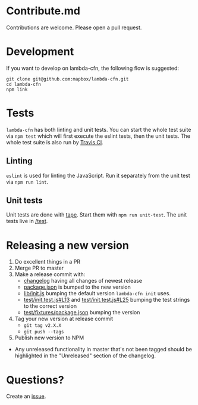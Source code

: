 # Contribute.md

Contributions are welcome. Please open a pull request.

# Development

If you want to develop on lambda-cfn, the following flow is suggested:

    git clone git@github.com:mapbox/lambda-cfn.git
    cd lambda-cfn
    npm link

# Tests

`lambda-cfn` has both linting and unit tests. You can start the whole test suite via `npm test` which will first execute the eslint tests, then the unit tests. The whole test suite is also run by [Travis CI](https://magnum.travis-ci.org/mapbox/lambda-cfn).

## Linting

`eslint` is used for linting the JavaScript. Run it separately from the unit test via `npm run lint`.

## Unit tests

Unit tests are done with [tape](https://www.npmjs.org/package/tape). Start them with `npm run unit-test`. The unit tests live in [/test](https://github.com/mapbox/lambda-cfn/tree/master/test).

# Releasing a new version

1. Do excellent things in a PR
1. Merge PR to master
1. Make a release commit with:
    - [changelog](CHANGELOG.md) having all changes of newest release
    - [package.json](package.json) is bumped to the new version
    - [lib/init.js](lib/init.js#L17) bumping the default version `lambda-cfn init` uses.
    - [test/init.test.js#L13](test/init.test.js#L13) and [test/init.test.js#L25](test/init.test.js#L25) bumping the test strings to the correct version
    - [test/fixtures/package.json](test/fixtures/package.json) bumping the version
1. Tag your new version at release commit
    - `git tag v2.X.X`
    - `git push --tags`
1. Publish new version to NPM

- Any unreleased functionality in master that's not been tagged should be highlighted in the "Unreleased" section of the changelog.

# Questions?

Create an [issue](https://github.com/mapbox/lambda-cfn/issues).
